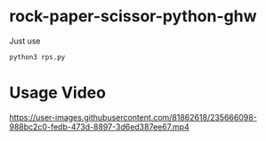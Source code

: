 # rock-paper-scissor-python-ghw
Just use 
```bash
python3 rps.py
```
# Usage Video

https://user-images.githubusercontent.com/81862618/235666098-988bc2c0-fedb-473d-8897-3d6ed387ee67.mp4

